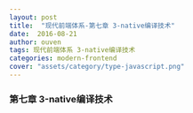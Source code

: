 ```yaml
---
layout: post
title:  "现代前端体系-第七章 3-native编译技术"
date:  2016-08-21
author: ouven
tags: 现代前端体系 3-native编译技术
categories: modern-frontend
cover: "assets/category/type-javascript.png"
---
```


### 第七章 3-native编译技术

